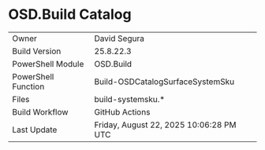 ﻿# OSD.Build Catalog

| | |
|-|-|
| Owner | David Segura |
| Build Version | 25.8.22.3 |
| PowerShell Module | OSD.Build |
| PowerShell Function | Build-OSDCatalogSurfaceSystemSku |
| Files | build-systemsku.* |
| Build Workflow | GitHub Actions |
| Last Update | Friday, August 22, 2025 10:06:28 PM UTC |
